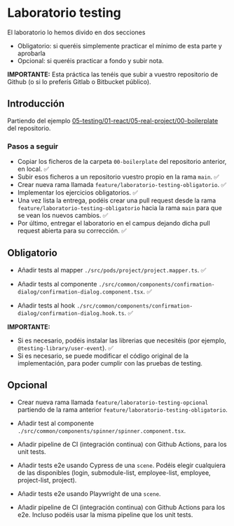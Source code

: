 # Laboratorio testing

El laboratorio lo hemos divido en dos secciones

- Obligatorio: si queréis simplemente practicar el mínimo de esta parte y aprobarla
- Opcional: si queréis practicar a fondo y subir nota.

**IMPORTANTE:** Esta práctica las tenéis que subir a vuestro repositorio de Github (o si lo preferís Gitlab o Bitbucket público).

## Introducción

Partiendo del ejemplo [05-testing/01-react/05-real-project/00-boilerplate](https://github.com/Lemoncode/master-frontend-lemoncode/tree/master/05-testing/01-react/05-real-project/00-boilerplate) del repositorio.

### Pasos a seguir

- Copiar los ficheros de la carpeta `00-boilerplate` del repositorio anterior, en local. ✅
- Subir esos ficheros a un repositorio vuestro propio en la rama `main`. ✅
- Crear nueva rama llamada `feature/laboratorio-testing-obligatorio`. ✅
- Implementar los ejercicios obligatorios. ✅
- Una vez lista la entrega, podéis crear una pull request desde la rama `feature/laboratorio-testing-obligatorio` hacia la rama `main` para que se vean los nuevos cambios. ✅
- Por último, entregar el laboratorio en el campus dejando dicha pull request abierta para su corrección. ✅

## Obligatorio

- Añadir tests al mapper `./src/pods/project/project.mapper.ts`. ✅

- Añadir tests al componente `./src/common/components/confirmation-dialog/confirmation-dialog.component.tsx`. ✅

- Añadir tests al hook `./src/common/components/confirmation-dialog/confirmation-dialog.hook.ts`. ✅

**IMPORTANTE:**

- Si es necesario, podéis instalar las librerias que necesitéis (por ejemplo, `@testing-library/user-event`). ✅
- Si es necesario, se puede modificar el código original de la implementación, para poder cumplir con las pruebas de testing.

## Opcional

- Crear nueva rama llamada `feature/laboratorio-testing-opcional` partiendo de la rama anterior `feature/laboratorio-testing-obligatorio`.

- Añadir test al componente `./src/common/components/spinner/spinner.component.tsx`.

- Añadir pipeline de CI (integración continua) con Github Actions, para los unit tests.

- Añadir tests e2e usando Cypress de una `scene`. Podéis elegir cualquiera de las disponibles (login, submodule-list, employee-list, employee, project-list, project).

- Añadir tests e2e usando Playwright de una `scene`.

- Añadir pipeline de CI (integración continua) con Github Actions para los e2e. Incluso podéis usar la misma pipeline que los unit tests.
